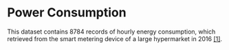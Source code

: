 # Power Consumption  
This dataset contains 8784 records of hourly energy consumption, which retrieved  from  the  smart  metering  device  of a  large hypermarket in 2016 [[1]](https://data.mendeley.com/datasets/n85kwcgt7t/1).
